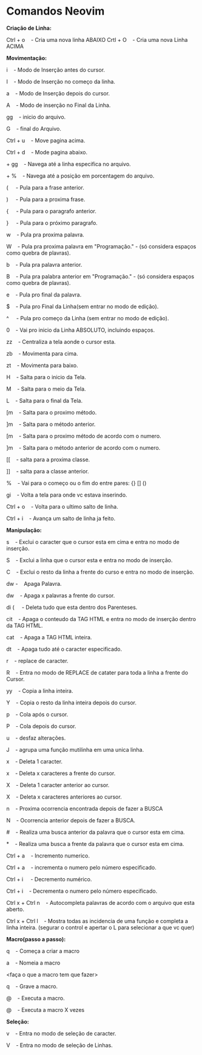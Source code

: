 # Comandos Neovim



**Criação de Linha:**

Ctrl + o    - Cria uma nova linha ABAIXO
Crtl + O    - Cria uma nova Linha ACIMA



**Movimentação:**

i    - Modo de Inserção antes do cursor.

I    - Modo de Inserção no começo da linha.

a    - Modo de Inserção depois do cursor.

A    - Modo de inserção no Final da Linha.

gg    - inicio do arquivo.

G    - final do Arquivo.

Ctrl + u    - Move pagina acima.

Ctrl + d    - Mode pagina abaixo.

<num> + gg    - Navega até a linha especifica no arquivo.

<num> + %    - Navega até a posição em porcentagem do arquivo.

(     - Pula para a frase anterior.

)     - Pula para a proxima frase.

{     - Pula para o paragrafo anterior.

}     - Pula para o próximo paragrafo.

w    - Pula pra proxima palavra.

W    - Pula pra proxima palavra em "Programação." - (só considera espaços como quebra de plavras).

b    -  Pula pra palavra anterior.

B    - Pula pra palabra anterior em "Programação." - (só considera espaços como quebra de plavras).

e    - Pula pro final da palavra.

\$    - Pula pro Final da Linha(sem entrar no modo de edição).

^     - Pula pro começo da Linha (sem entrar no modo de edição).

0    - Vai pro inicio da Linha ABSOLUTO, incluindo espaços.

zz    - Centraliza a tela aonde o cursor esta.

zb    - Movimenta para cima.

zt    - Movimenta para baixo.

H    - Salta para o inicio da Tela.

M    - Salta para o meio da Tela.

L    - Salta para o final da Tela.

[m    - Salta para o proximo método.

]m    - Salta para o método anterior.

<num> [m    - Salta para o proximo método de acordo com o numero.

<num> ]m    - Salta para o método anterior de acordo com o numero.

[[    - salta para a proxima classe.

]]    - salta para a classe anterior.

%    - Vai para o começo ou o fim do entre pares: {} [] ()

gi    - Volta a tela para onde vc estava inserindo.

Ctrl + o    - Volta para o ultimo salto de linha.

Ctrl + i    - Avança um salto de linha ja feito.



**Manipulação:**

s    - Exclui o caracter que o cursor esta em cima e entra no modo de inserção.

S    - Exclui a linha que o cursor esta e entra no modo de inserção.

C    - Exclui o resto da linha a frente do curso e entra no modo de inserção.

dw -    Apaga Palavra.

<num>dw    - Apaga x palavras a frente do cursor.

di (     - Deleta tudo que esta dentro dos Parenteses.

cit    - Apaga o conteudo da TAG HTML e entra no modo de inserção dentro da TAG HTML.

cat    - Apaga a TAG HTML inteira.

dt<carater>    - Apaga tudo até o caracter especificado.

r    - replace de caracter.

R    - Entra no modo de REPLACE de catater para toda a linha a frente do Cursor.

yy    - Copia a linha inteira.

Y    - Copia o resto da linha inteira depois do cursor.

p    - Cola após o cursor.

P    - Cola depois do cursor.

u    - desfaz alterações.

J    - agrupa uma função mutilinha em uma unica linha.

x    - Deleta 1 caracter.

<num>x    - Deleta x caracteres a frente do cursor.

X    - Deleta 1 caracter anterior ao cursor.

<num>X    - Deleta x caracteres anteriores ao cursor.

n    - Proxima ocorrencia encontrada depois de fazer a BUSCA

N    - Ocorrencia anterior depois de fazer a BUSCA.

\#    - Realiza uma busca anterior da palavra que o cursor esta em cima.

\*    - Realiza uma busca a frente da palavra que o cursor esta em cima.

Ctrl + a    - Incremento numerico.

<num> Ctrl + a    - incrementa o numero pelo número especificado.

Ctrl + i     - Decremento numérico.

<num> Ctrl + i    - Decrementa o numero pelo número especificado.

Ctrl x + Ctrl n    - Autocompleta palavras de acordo com o arquivo que esta aberto.

Ctrl x + Ctrl l    - Mostra todas as incidencia de uma função e completa a linha inteira. (segurar o control e apertar o L para selecionar a que vc quer)



**Macro(passo a passo):**

q    - Começa a criar a macro

a    - Nomeia a macro

<faça o que a macro tem que fazer>

q    - Grave a macro.

@<nome da macro>    - Executa a macro.

<num>@<nome da macro>    - Executa a macro X vezes



**Seleção:**

v    - Entra no modo de seleção de caracter.

V    - Entra no modo de seleção de Linhas.




